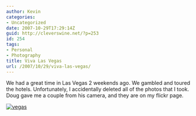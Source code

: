 ```yaml
---
author: Kevin
categories:
- Uncategorized
date: 2007-10-29T17:29:14Z
guid: http://cleverswine.net/?p=253
id: 254
tags:
- Personal
- Photography
title: Viva Las Vegas
url: /2007/10/29/viva-las-vegas/
---
```


We had a great time in Las Vegas 2 weekends ago. We gambled and toured the hotels. Unfortunately, I accidentally deleted all of the photos that I took. Doug gave me a couple from his camera, and they are on my flickr page.

[<img src="https://i1.wp.com/farm3.static.flickr.com/2378/1801876964_68a7a454c5_m_d.jpg?w=840" alt="vegas" data-recalc-dims="1" />](http://www.flickr.com/photos/cleverswine/)